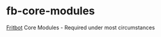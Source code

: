 fb-core-modules
===============

[Fritbot](https://github.com/Urthen/fritbot) Core Modules - Required under most circumstances
